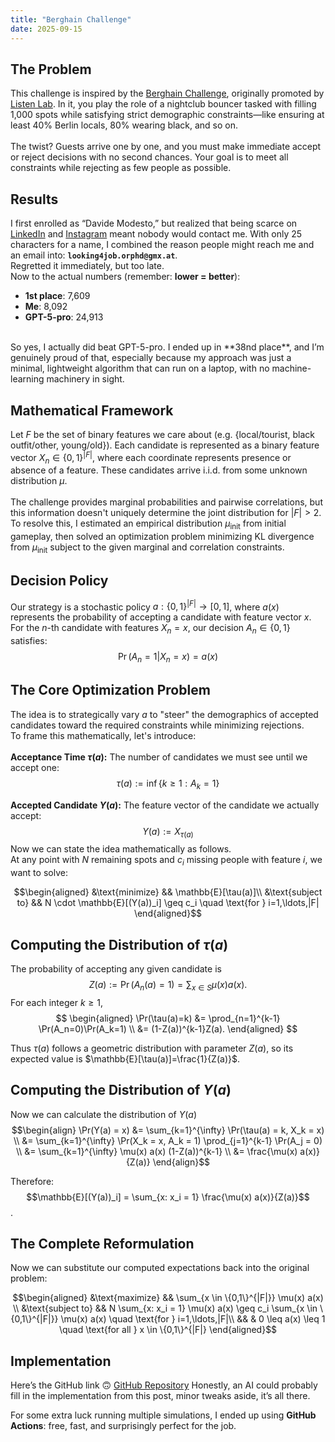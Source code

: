 ```yaml
---
title: "Berghain Challenge"
date: 2025-09-15
---
```


## The Problem
This challenge is inspired by the [Berghain Challenge](https://berghain.challenges.listenlabs.ai/), originally promoted by [Listen Lab](https://www.linkedin.com/company/listenlabss/about/). In it, you play the role of a nightclub bouncer tasked with filling 1,000 spots while satisfying strict demographic constraints—like ensuring at least 40% Berlin locals, 80% wearing black, and so on.<br><br>
The twist? Guests arrive one by one, and you must make immediate accept or reject decisions with no second chances. Your goal is to meet all constraints while rejecting as few people as possible.

## Results
I first enrolled as “Davide Modesto,” but realized that being scarce on [LinkedIn](https://www.linkedin.com/in/davide-m-561915128) and [Instagram](https://www.instagram.com/davidemodesto_/) meant nobody would contact me. With only 25 characters for a name, I combined the reason people might reach me and an email into:
**`looking4job.orphd@gmx.at`**.<br>
Regretted it immediately, but too late.
<br>
Now to the actual numbers (remember: **lower = better**):
<br>
* **1st place**: 7,609
* **Me**: 8,092
* **GPT-5-pro**: 24,913
<br>
So yes, I actually did beat GPT-5-pro. I ended up in **38nd place**, and I’m genuinely proud of that, especially because my approach was just a minimal, lightweight algorithm that can run on a laptop, with no machine-learning machinery in sight.

## Mathematical Framework
Let $F$ be the set of binary features we care about (e.g. {local/tourist, black outfit/other, young/old}). Each candidate is represented as a binary feature vector $X_n \in \{0,1\}^{|F|}$, where each coordinate represents presence or absence of a feature. These candidates arrive i.i.d. from some unknown distribution $\mu$.<br><br>
The challenge provides marginal probabilities and pairwise correlations, but this information doesn't uniquely determine the joint distribution for $|F| > 2$. To resolve this, I estimated an empirical distribution $\mu_{\text{init}}$ from initial gameplay, then solved an optimization problem minimizing KL divergence from $\mu_{\text{init}}$ subject to the given marginal and correlation constraints.

## Decision Policy
Our strategy is a stochastic policy $a: \{0,1\}^{|F|} \rightarrow [0,1]$, where $a(x)$ represents the probability of accepting a candidate with feature vector $x$. For the $n$-th candidate with features $X_n = x$, our decision $A_n \in \{0,1\}$ satisfies:
$$\Pr(A_n = 1 | X_n = x) = a(x)$$

## The Core Optimization Problem
The idea is to strategically vary $a$ to "steer" the demographics of accepted candidates toward the required constraints while minimizing rejections.
<br>
To frame this mathematically, let's introduce:<br><br>
**Acceptance Time $\tau(a)$:** The number of candidates we must see until we accept one:
$$\tau(a) := \inf\{k \geq 1: A_k = 1\}$$

**Accepted Candidate $Y(a)$:** The feature vector of the candidate we actually accept:
$$Y(a) := X_{\tau(a)}$$
Now we can state the idea mathematically as follows.<br>
At any point with $N$ remaining spots and $c_i$ missing people with feature $i$, we want to solve:

$$\begin{aligned}
&\text{minimize} && \mathbb{E}[\tau(a)]\\
&\text{subject to} && N \cdot \mathbb{E}[(Y(a))_i] \geq c_i \quad \text{for } i=1,\ldots,|F|
\end{aligned}$$

## Computing the Distribution of $\tau(a)$
The probability of accepting any given candidate is
$$
Z(a) := \Pr(A_n(a)=1) = \sum_{x\in S}\mu(x)a(x).
$$
For each integer $k\ge1$,
$$
\begin{aligned}
\Pr(\tau(a)=k)
&= \prod_{n=1}^{k-1} \Pr(A_n=0)\Pr(A_k=1) \\
&= (1-Z(a))^{k-1}Z(a).
\end{aligned}
$$

Thus $\tau(a)$ follows a geometric distribution with parameter $Z(a)$, so its expected value is $\mathbb{E}[\tau(a)]=\frac{1}{Z(a)}$.
## Computing the Distribution of $Y(a)$
Now we can calculate the distribution of $Y(a)$
$$\begin{align}
\Pr(Y(a) = x) &= \sum_{k=1}^{\infty} \Pr(\tau(a) = k, X_k = x) \\
&= \sum_{k=1}^{\infty} \Pr(X_k = x, A_k = 1) \prod_{j=1}^{k-1} \Pr(A_j = 0) \\
&= \sum_{k=1}^{\infty} \mu(x) a(x) (1-Z(a))^{k-1} \\
&= \frac{\mu(x) a(x)}{Z(a)}
\end{align}$$

Therefore: $$\mathbb{E}[(Y(a))_i] = \sum_{x: x_i = 1} \frac{\mu(x) a(x)}{Z(a)}$$.

## The Complete Reformulation
Now we can substitute our computed expectations back into the original problem:

$$\begin{aligned}
&\text{maximize} && \sum_{x \in \{0,1\}^{|F|}} \mu(x) a(x) \\
&\text{subject to} && N \sum_{x: x_i = 1} \mu(x) a(x) \geq c_i \sum_{x \in \{0,1\}^{|F|}} \mu(x) a(x) \quad \text{for } i=1,\ldots,|F|\\
&& & 0 \leq a(x) \leq 1 \quad \text{for all } x \in \{0,1\}^{|F|}
\end{aligned}$$

## Implementation
Here’s the GitHub link 🙃 [GitHub Repository](https://github.com/ElModdy/listenlab-challenge)
Honestly, an AI could probably fill in the implementation from this post, minor tweaks aside, it’s all there.

For some extra luck running multiple simulations, I ended up using **GitHub Actions**: free, fast, and surprisingly perfect for the job.
